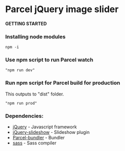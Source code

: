# Parcel jQuery image slider

#### GETTING STARTED

###  Installing node modules
```
npm -i
```

###  Use npm script to run Parcel watch
```
"npm run dev"
```

###  Run npm script for Parcel build for production
This outputs to "dist" folder.
```
"npm run prod"
```

### Dependencies:
* [jQuery](https://www.npmjs.com/package/jquery) - Javascript framework
* [jQuery-slideshow](https://www.npmjs.com/package/jquery-slideshow) - Slideshow plugin
* [Parcel-bundler](https://parceljs.org/) - Bundler
* [sass](https://www.npmjs.com/package/sass) - Sass compiler